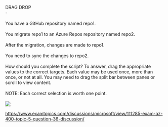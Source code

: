 DRAG DROP<br/> -<br/><br/>You have a GitHub repository named repo1.<br/><br/>You migrate repo1 to an Azure Repos repository named repo2.<br/><br/>After the migration, changes are made to repo1.<br/><br/>You need to sync the changes to repo2.<br/><br/>How should you complete the script? To answer, drag the appropriate values to the correct targets. Each value may be used once, more than once, or not at all. You may need to drag the split bar between panes or scroll to view content.<br/><br/>NOTE: Each correct selection is worth one point.<br/><br/><img src="https://img.examtopics.com/az-400/image62.png"/><p><a href="https://www.examtopics.com/discussions/microsoft/view/111285-exam-az-400-topic-5-question-36-discussion/">https://www.examtopics.com/discussions/microsoft/view/111285-exam-az-400-topic-5-question-36-discussion/</a></p><script src="https://giscus.app/client.js"                    data-repo="azsamples/az204"                    data-repo-id="R_kgDOMRXzDQ"                    data-category="General"                    data-category-id="DIC_kwDOMRXzDc4Cgi27"                    data-mapping="pathname"                    data-strict="0"                    data-reactions-enabled="0"                    data-emit-metadata="0"                    data-input-position="bottom"                    data-theme="preferred_color_scheme"                    data-lang="en"                    crossorigin="anonymous"                    async>                    </script>
